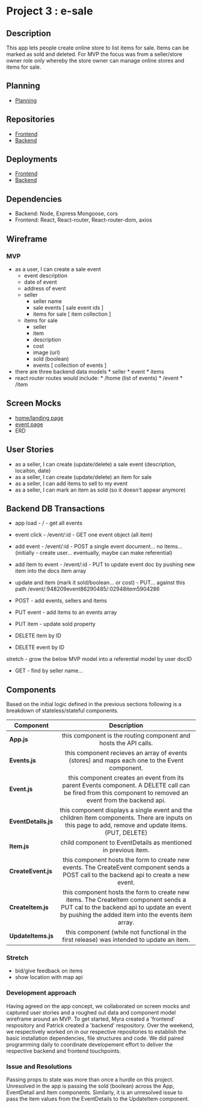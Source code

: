 # Project 3 : e-sale

## Description
This app lets people create online store to list items for sale. Items can be marked as sold and deleted. For MVP the focus was from a seller/store owner role only whereby the store owner can manage online stores and items for sale.

## Planning
* [Planning](https://github.com/myraileen/Frontend/blob/master/planning/ProjectProposal.md)

## Repositories
* [Frontend](https://github.com/myraileen/Frontend)
* [Backend](https://github.com/mpmrjd2020/Backend)

## Deployments
* [Frontend](https://e-sale-frontend.herokuapp.com/)
* [Backend](https://e-sale-backend.herokuapp.com/)

## Dependencies
* Backend: Node, Express Mongoose, cors
* Frontend: React, React-router, React-router-dom, axios

## Wireframe
### MVP
* as a user, I can create a sale event
    - event description
    - date of event
    - address of event
  - seller
    - seller name
    - sale events [ sale event ids ]
    - items for sale [ item collection ]
  - items for sale
      * seller
      * item
      * description
      * cost
      * image (url)
      * sold (boolean)
      * events [ collection of events ]
* there are three backend data models
      * seller
      * event
      * items
* react router routes would include: 
      * /home (list of events)
      * /event
      * /item

## Screen Mocks
* [home/landing page](https://wireframe.cc/Bs9KFt)
* [event page](https://wireframe.cc/RHbhrj)
* ERD

## User Stories
* as a seller, I can create (update/delete) a sale event (description, locaiton, date)
* as a seller, I can create (update/delete) an item for sale
* as a seller, I can add items to sell to my event
* as a seller, I can mark an item as sold (so it doesn't appear anymore)

## Backend DB Transactions
* app load - / - get all events
* event click - /event/:id - GET one event object (all item)
* add event - /event/:id - POST a single event document... no items... (initially - create user... eventually, maybe can make referential)
* add item to event - /event/:id - PUT to update event doc by pushing new item into the docs item array

* update and item (mark it sold/boolean... or cost) - PUT... against this path /event/:948209event86290485/:02948item5904286

* POST - add events, sellers and items
* PUT event - add items to an events array
* PUT item - update sold property
* DELETE item by ID
* DELETE event by ID

stretch - grow the below MVP model into a referential model by user docID
* GET - find by seller name... 

## Components
Based on the initial logic defined in the previous sections following is a breakdown of stateless/stateful components. 

| Component | Description | 
| --- | :---: |
| **App.js** | this component is the routing component and hosts the API calls. |
| **Events.js** | this component recieves an array of events (stores) and maps each one to the Event component. |
| **Event.js** | this component creates an event from its parent Events component. A DELETE call can be fired from this component to removed an event from the backend api. |
| **EventDetails.js** | this component displays a single event and the children Item components. There are inputs on this page to add, remove and update items. (PUT, DELETE) |
| **Item.js** | child component to EventDetails as mentioned in previous item. |
| **CreateEvent.js** | this component hosts the form to create new events. The CreateEvent component sends a POST call to the backend api to create a new event. |
| **CreateItem.js** | this component hosts the form to create new items. The CreateItem component sends a PUT cal to the backend api to update an event by pushing the added item into the events item array. |
| **UpdateItems.js** | this component (while not functional in the first release) was intended to update an item. |


### Stretch
* bid/give feedback on items
* show location with map api

### Development approach
Having agreed on the app concept, we collaborated on screen mocks and captured user stories and a roughed out data and component model wireframe around an MVP. To get started, Myra created a 'frontend' respository and Patrick created a 'backend' respository. Over the weekend, we respectively worked on in our respective repositories to establish the basic installation dependencies, file structures and code. We did paired programming daily to coordinate developement effort to deliver the respective backend and frontend touchpoints. 


### Issue and Resolutions
Passing props to state was more than once a hurdle on this project. Unresolved in the app is passing the sold (boolean) across the App, EventDetail and Item components. Similarly, it is an unresolved issue to pass the item values from the EventDetails to the UpdateItem component. 






